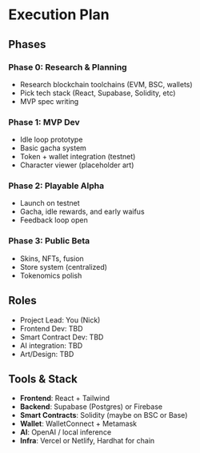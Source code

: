 # Execution Plan

## Phases

### Phase 0: Research & Planning
- Research blockchain toolchains (EVM, BSC, wallets)
- Pick tech stack (React, Supabase, Solidity, etc)
- MVP spec writing

### Phase 1: MVP Dev
- Idle loop prototype
- Basic gacha system
- Token + wallet integration (testnet)
- Character viewer (placeholder art)

### Phase 2: Playable Alpha
- Launch on testnet
- Gacha, idle rewards, and early waifus
- Feedback loop open

### Phase 3: Public Beta
- Skins, NFTs, fusion
- Store system (centralized)
- Tokenomics polish

## Roles
- Project Lead: You (Nick)
- Frontend Dev: TBD
- Smart Contract Dev: TBD
- AI integration: TBD
- Art/Design: TBD

## Tools & Stack
- **Frontend**: React + Tailwind
- **Backend**: Supabase (Postgres) or Firebase
- **Smart Contracts**: Solidity (maybe on BSC or Base)
- **Wallet**: WalletConnect + Metamask
- **AI**: OpenAI / local inference
- **Infra**: Vercel or Netlify, Hardhat for chain


